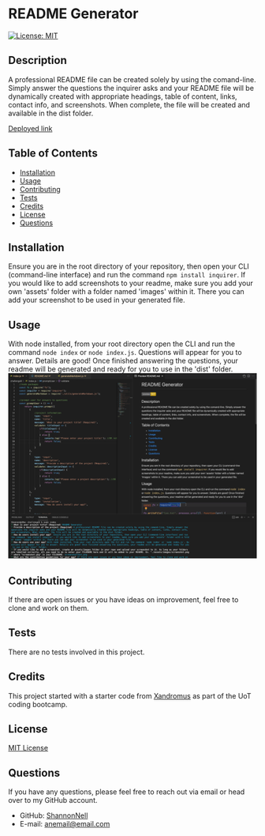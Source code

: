 
  # README Generator  
  [![License: MIT](https://img.shields.io/badge/License-MIT-yellow.svg)](https://opensource.org/licenses/MIT)  

  ## Description
  A professional README file can be created solely by using the comand-line. Simply answer the questions the inquirer asks and your README file will be dynamically created with appropriate headings, table of content, links, contact info, and screenshots. When complete, the file will be created and available in the dist folder.

  [Deployed link](https://github.com/ShannonNell/UoT-coding-challenge-9)

  ## Table of Contents
  * [Installation](#installation)
  * [Usage](#usage)
  * [Contributing](#contributing)
  * [Tests](#tests)
  * [Credits](#credits)
  * [License](#license)
  * [Questions](#questions)

  ## Installation
  Ensure you are in the root directory of your repository, then open your CLI (command-line interface) and run the command `npm install inquirer`. If you would like to add screenshots to your readme, make sure you add your own 'assets' folder with a folder named 'images' within it. There you can add your screenshot to be used in your generated file.

  ## Usage
  With node installed, from your root directory open the CLI and run the command `node index` or `node index.js`. Questions will appear for you to answer. Details are good! Once finished answering the questions, your readme will be generated and ready for you to use in the 'dist' folder.
  ![Project Screenshot](/assets/images/ch9_screenshot.png)

  ## Contributing
  If there are open issues or you have ideas on improvement, feel free to clone and work on them.

  ## Tests
  There are no tests involved in this project.

  ## Credits
  This project started with a starter code from [Xandromus](https://github.com/coding-boot-camp/potential-enigma) as part of the UoT coding bootcamp.

  ## License
  [MIT License](https://choosealicense.com/licenses/mit/)
  

  ## Questions
  If you have any questions, please feel free to reach out via email or head over to my GitHub account.
  * GitHub: [ShannonNell](https://github.com/ShannonNell)
  * E-mail: [anemail@email.com](mailto:anemail@email.com)
  